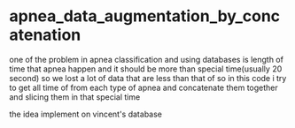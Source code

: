 # apnea_data_augmentation_by_concatenation
one of the problem in apnea classification and using databases is length of time that apnea happen and it should be more than special time(usually 20 second) so we lost a lot of data that are less than that of so in this code i try to get all time of from each type of apnea and concatenate them together and slicing them in that special time

the idea implement on vincent's database 
